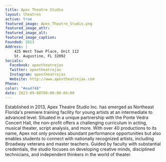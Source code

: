 ```yaml
---
title: Apex Theatre Studio
layout: theatres
active: true
featured_image: Apex_Theatre_Studio.png
featured_image_attr:
featured_image_alt:
featured_image_caption:
Founded: 2013
Address: |
    425 West Town Place, Unit 112
    St. Augustine, FL 32092
Socials:
  Facebook: apextheatrejax
  Twitter: apextheatrejax
  Instagram: apextheatrejax
  Website: http://www.apextheatrejax.com
Phone: 
color: "#ea4748"
date: 2023-09-08T00:00:00-04:00
---
```

Established in 2013, Apex Theatre Studio Inc. has emerged as Northeast Florida's premiere training facility for young artists at an intermediate to advanced level. Situated in a unique partnership with the Ponte Vedra Concert Hall, the non-profit offers a challenging curriculum in acting, musical theater, script analysis, and more. With over 40 productions to its name, Apex not only provides abundant performance opportunities but also enables students to connect with nationally recognized artists, including Broadway veterans and master teachers. Guided by faculty with substantial credentials, the studio focuses on developing creative minds, disciplined technicians, and independent thinkers in the world of theater.